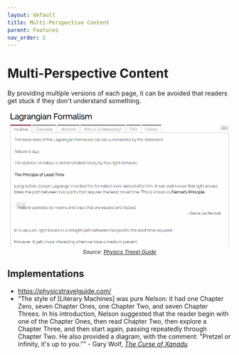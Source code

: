 ```yaml
---
layout: default
title: Multi-Perspective Content
parent: Features
nav_order: 2
---
```


# Multi-Perspective Content

By providing multiple versions of each page, it can be avoided that readers get stuck if they don't understand something. 


<p  style="font-size:12px;text-align:center;">
  <img alt="img-name" src="/assets/images/perspectives.gif" width="550">
  <br>
    <em>Source: <a href="https://physicstravelguide.com/formalisms/lagrangian_formalism">Physics Travel Guide</a></em> 
</p>

## Implementations

* <https://physicstravelguide.com/>
* “The style of [Literary Machines] was pure Nelson: it had one Chapter Zero, seven Chapter Ones, one Chapter Two, and seven Chapter Threes. In his introduction, Nelson suggested that the reader begin with one of the Chapter Ones, then read Chapter Two, then explore a Chapter Three, and then start again, passing repeatedly through Chapter Two. He also provided a diagram, with the comment: "Pretzel or infinity, it's up to you."” - Gary Wolf, [*The Curse of Xanadu*](https://www.wired.com/1995/06/xanadu/)

